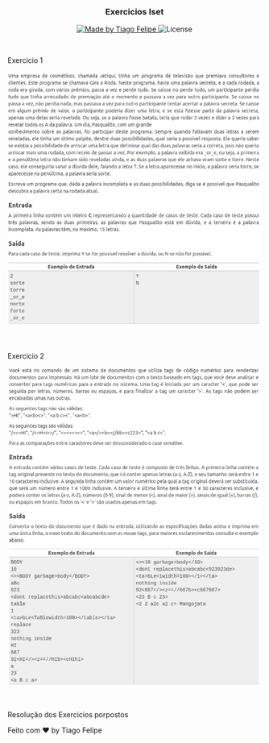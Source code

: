 <br/>
<h3 align="center">
  Exercicios Iset
</h3>

<p align="center">
  <a href="https://www.linkedin.com/in/tiago-felipe-sanches-vieira-457764139/r">
    <img alt="Made by Tiago Felipe" src="https://img.shields.io/badge/made%20by-Tiago%20Felipe-%2304D361">
  </a>

  <img alt="License" src="https://img.shields.io/badge/license-MIT-%2304D361">
</p>

<br/>

Exercicio 1

![Exercicio 1](assets/test1.png)

<br/>

Exercicio 2

![Exercicio 2](assets/test2.png)

<br/>

<p>Resolução dos Exercicios porpostos<p/>

Feito com ❤️ by Tiago Felipe
